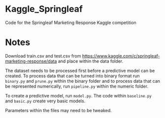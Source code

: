 # Kaggle_Springleaf
Code for the Springleaf Marketing Response Kaggle competition

# Notes
Download train.csv and test.csv from https://www.kaggle.com/c/springleaf-marketing-response/data and place within the data folder.

The dataset needs to be processed first before a predictive model can be created. To process data that can be turned into binary format run `binary.py` and `prune.py` within the binary folder and to process data that can be represented numerically, run `pipeline.py` within the numeric folder.

To create a predictive model, run `model.py`. The code within `baseline.py` and `basic.py` create very basic models.

Parameters within the files may need to be tweaked.
